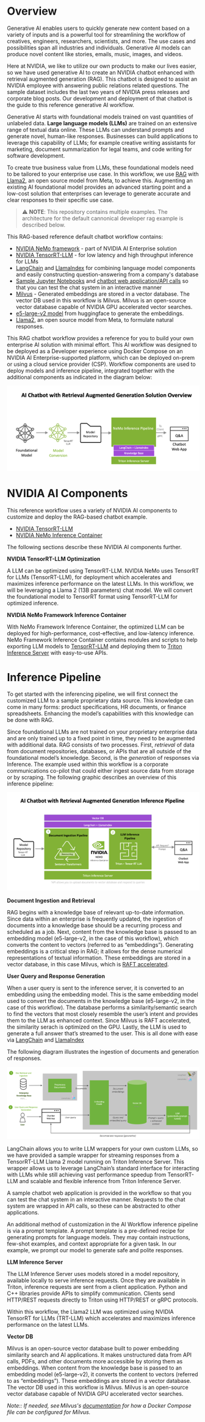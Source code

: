 
Overview
=================================

Generative AI enables users to quickly generate new content based on a variety of inputs and is a powerful tool for streamlining the workflow of creatives, engineers, researchers, scientists, and more. The use cases and possibilities span all industries and individuals. Generative AI models can produce novel content like stories, emails, music, images, and videos.

Here at NVIDIA, we like to utilize our own products to make our lives easier, so we have used generative AI to create an NVIDIA chatbot enhanced with retrieval augmented generation (RAG). This chatbot is designed to assist an NVIDIA employee with answering public relations related questions. The sample dataset includes the last two years of NVIDIA press releases and corporate blog posts. Our development and deployment of that chatbot is the guide to this reference generative AI workflow.

Generative AI starts with foundational models trained on vast quantities of unlabeled data. **Large language models (LLMs)** are trained on an extensive range of textual data online. These LLMs can understand prompts and generate novel, human-like responses. Businesses can build applications to leverage this capability of LLMs; for example creative writing assistants for marketing, document summarization for legal teams, and code writing for software development.

To create true business value from LLMs, these foundational models need to be tailored to your enterprise use case. In this workflow, we  use [RAG](https://blog.langchain.dev/tutorial-chatgpt-over-your-data/) with [Llama2](https://github.com/facebookresearch/llama/), an open source model from Meta, to achieve this. Augmenting an existing AI foundational model provides an advanced starting point and a low-cost solution that enterprises can leverage to generate accurate and clear responses to their specific use case.

> ⚠️ **NOTE**:
This repository contains multiple examples. The architecture for the default cannonical developer rag example is described below.

This RAG-based reference default chatbot workflow contains:

   - [NVIDIA NeMo framework](https://docs.nvidia.com/nemo-framework/user-guide/latest/index.html) - part of NVIDIA AI Enterprise solution
   - [NVIDIA TensorRT-LLM](https://developer.nvidia.com/tensorrt) - for low latency and high throughput inference for LLMs
   - [LangChain](https://github.com/langchain-ai/langchain/) and [LlamaIndex](https://www.llamaindex.ai/) for combining language model components and easily constructing question-answering from a company's database
   - [Sample Jupyter Notebooks](jupyter_server.md) and [chatbot web application/API calls](./frontend.md) so that you can test the chat system in an interactive manner
   - [Milvus](https://milvus.io/docs/install_standalone-docker.md) - Generated embeddings are stored in a vector database. The vector DB used in this workflow is Milvus. Milvus is an open-source vector database capable of NVIDIA GPU accelerated vector searches.
   - [e5-large-v2 model](https://huggingface.co/embaas/sentence-transformers-e5-large-v2) from huggingface to generate the embeddings.
   - [Llama2](https://github.com/facebookresearch/llama/), an open source model from Meta, to formulate natural responses.

This RAG chatbot workflow provides a reference for you to build your own enterprise AI solution with minimal effort. This AI workflow was designed to be deployed as a Developer experience using Docker Compose on an NVIDIA AI Enterprise-supported platform, which can be deployed on-prem or using a cloud service provider (CSP). Workflow components are used to deploy models and inference pipeline, integrated together with the additional components as indicated in the diagram below:

![Diagram](./images/image0.png)

NVIDIA AI Components
======================
This reference workflow uses a variety of NVIDIA AI components to customize and deploy the RAG-based chatbot example.

   - [NVIDIA TensorRT-LLM](https://github.com/NVIDIA/TensorRT-LLM)
   - [NVIDIA NeMo Inference Container](https://developer.nvidia.com/nemo)

The following sections describe these NVIDIA AI components further.

**NVIDIA TensorRT-LLM Optimization**

A LLM can be optimized using TensorRT-LLM. NVIDIA NeMo uses TensorRT for LLMs (TensorRT-LLM), for deployment which accelerates and maximizes inference performance on the latest LLMs.
In this workflow, we will be leveraging a Llama 2 (13B parameters) chat model. We will convert the foundational model to TensorRT format using TensorRT-LLM for optimized inference.

**NVIDIA NeMo Framework Inference Container**

With NeMo Framework Inference Container, the optimized LLM can be deployed for high-performance, cost-effective, and low-latency inference. NeMo Framework Inference Container contains modules and scripts to help exporting LLM models to [TensorRT-LLM](https://github.com/NVIDIA/TensorRT-LLM) and deploying them to [Triton Inference Server](https://docs.nvidia.com/deeplearning/triton-inference-server/user-guide/docs/index.html) with easy-to-use APIs.

Inference Pipeline
====================
To get started with the inferencing pipeline, we will first connect the customized LLM to a sample proprietary data source. This knowledge can come in many forms: product specifications, HR documents, or finance spreadsheets. Enhancing the model’s capabilities with this knowledge can be done with RAG.

Since foundational LLMs are not trained on your proprietary enterprise data and are only trained up to a fixed point in time, they need to be augmented with additional data. RAG consists of two processes. First, *retrieval* of data from document repositories, databases, or APIs that are all outside of the foundational model’s knowledge. Second, is the *generation* of responses via Inference. The example used within this workflow is a corporate communications co-pilot that could either ingest source data from storage or by scraping. The following graphic describes an overview of this inference pipeline:

![Diagram](./images/image1.png)

**Document Ingestion and Retrieval**

RAG begins with a knowledge base of relevant up-to-date information. Since data within an enterprise is frequently updated,  the ingestion of documents into a knowledge base should be a recurring process and scheduled as a job. Next, content from the knowledge base is passed to an embedding model (e5-large-v2, in the case of this workflow), which converts the content to vectors (referred to as “embeddings”). Generating embeddings is a critical step in RAG; it allows for the dense numerical representations of textual information. These embeddings are stored in a vector database, in this case Milvus, which is [RAFT accelerated](https://developer.nvidia.com/blog/accelerating-vector-search-using-gpu-powered-indexes-with-rapids-raft).

**User Query and Response Generation**

When a user query is sent to the inference server, it is converted to an embedding using the embedding model. This is the same embedding model used to convert the documents in the knowledge base (e5-large-v2, in the case of this workflow). The database performs a similarity/semantic search to find the vectors that most closely resemble the user’s intent and provides them to the LLM as enhanced context. Since Milvus is RAFT accelerated, the similarity serach is optimized on the GPU. Lastly, the LLM is used to generate a full answer that’s streamed to the user. This is all done with ease via [LangChain](https://github.com/langchain-ai/langchain/) and [LlamaIndex](https://www.llamaindex.ai)

The following diagram illustrates the ingestion of documents and generation of responses.

![Diagram](./images/image2.png)

LangChain allows you to write LLM wrappers for your own custom LLMs, so we have provided a sample wrapper for streaming responses from a TensorRT-LLM Llama 2 model running on Triton Inference Server. This wrapper allows us to leverage LangChain’s standard interface for interacting with LLMs while still achieving vast performance speedup from TensorRT-LLM and scalable and flexible inference from Triton Inference Server.

A sample chatbot web application is provided in the workflow so that you can test the chat system in an interactive manner. Requests to the chat system are wrapped in API calls, so these can be abstracted to other applications.

An additional method of customization in the AI Workflow inference pipeline is via a prompt template. A prompt template is a pre-defined recipe for generating prompts for language models. They may contain instructions, few-shot examples, and context appropriate for a given task. In our example, we prompt our model to generate safe and polite responses.


**LLM Inference Server**

The LLM Inference Server uses models stored in a model repository, available locally to serve inference requests. Once they are available in Triton, inference requests are sent from a client application. Python and C++ libraries provide APIs to simplify communication. Clients send HTTP/REST requests directly to Triton using HTTP/REST or gRPC protocols.

Within this workflow, the Llama2 LLM was optimized using NVIDIA TensorRT for LLMs (TRT-LLM) which accelerates and maximizes inference performance on the latest LLMs.

**Vector DB**

Milvus is an open-source vector database built to power embedding similarity search and AI applications. It makes unstructured data from API calls, PDFs, and other documents more accessible by storing them as embeddings.
When content from the knowledge base is passed to an embedding model (e5-large-v2), it converts the content to vectors (referred to as “embeddings”). These embeddings are stored in a vector database. The vector DB used in this workflow is Milvus. Milvus is an open-source vector database capable of NVIDIA GPU accelerated vector searches.

*Note::
If needed, see Milvus's [documentation](https://milvus.io/docs/install_standalone-docker.md/) for how a Docker Compose file can be configured for Milvus.*
